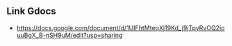 ## Link Gdocs ## 
- https://docs.google.com/document/d/1UIFhtMteqXj19Kd_j9jTpyRvOQ2iouuBgX_B-nSH9uM/edit?usp=sharing 